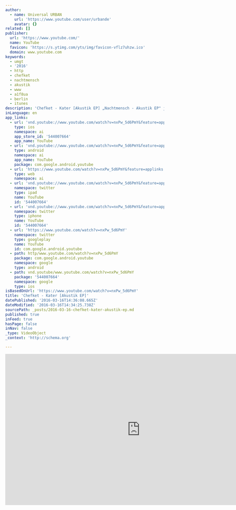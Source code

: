 ```yaml
---
author:
  - name: Universal URBAN
    url: 'https://www.youtube.com/user/urbande'
    avatar: {}
related: []
publisher:
  url: 'https://www.youtube.com/'
  name: YouTube
  favicon: 'https://s.ytimg.com/yts/img/favicon-vflz7uhzw.ico'
  domain: www.youtube.com
keywords:
  - umgt
  - '2016'
  - http
  - chefket
  - nachtmensch
  - akustik
  - www
  - a1f8ua
  - berlin
  - itunes
description: 'Chefket - Kater [Akustik EP] „Nachtmensch - Akustik EP" jetzt auf ♫ iTunes: http://www.umgt.de/gnD7Im ♫ Spotify: http://www.umgt.de/C2QZxT ♫ Amazon: http://www.umgt.de/a1f8Ua ♫ Google Play: http://www.umgt.de/a1f8Ua „Nachtmensch" Album jetzt bestellen als CD oder digital: ♫ Amazon: http://umgt.de/t7vly6 ♫ iTunes: http://umgt.de/Z2BlXl ♫ Saturn: http://umgt.de/FpeFqR Die komplette Akustik Session: http://www.redbullstudios.com/berlin/articles/chefket-drei-exklusiv Video: Daniel Obradovic Recorded @ Red Bull Studios Berlin Chefket bald auf Tour!'
inLanguage: en
app_links:
  - url: 'vnd.youtube://www.youtube.com/watch?v=nxPw_5d6PmY&feature=applinks'
    type: ios
    namespace: ai
    app_store_id: '544007664'
    app_name: YouTube
  - url: 'vnd.youtube://www.youtube.com/watch?v=nxPw_5d6PmY&feature=applinks'
    type: android
    namespace: ai
    app_name: YouTube
    package: com.google.android.youtube
  - url: 'https://www.youtube.com/watch?v=nxPw_5d6PmY&feature=applinks'
    type: web
    namespace: ai
  - url: 'vnd.youtube://www.youtube.com/watch?v=nxPw_5d6PmY&feature=applinks'
    namespace: twitter
    type: ipad
    name: YouTube
    id: '544007664'
  - url: 'vnd.youtube://www.youtube.com/watch?v=nxPw_5d6PmY&feature=applinks'
    namespace: twitter
    type: iphone
    name: YouTube
    id: '544007664'
  - url: 'https://www.youtube.com/watch?v=nxPw_5d6PmY'
    namespace: twitter
    type: googleplay
    name: YouTube
    id: com.google.android.youtube
  - path: http/www.youtube.com/watch?v=nxPw_5d6PmY
    package: com.google.android.youtube
    namespace: google
    type: android
  - path: vnd.youtube/www.youtube.com/watch?v=nxPw_5d6PmY
    package: '544007664'
    namespace: google
    type: ios
isBasedOnUrl: 'https://www.youtube.com/watch?v=nxPw_5d6PmY'
title: 'Chefket - Kater [Akustik EP]'
datePublished: '2016-03-16T14:36:08.665Z'
dateModified: '2016-03-16T14:34:25.738Z'
sourcePath: _posts/2016-03-16-chefket-kater-akustik-ep.md
published: true
inFeed: true
hasPage: false
inNav: false
_type: VideoObject
_context: 'http://schema.org'

---
```

<iframe src="https://cdn.embedly.com/widgets/media.html?src=https%3A%2F%2Fwww.youtube.com%2Fembed%2FnxPw_5d6PmY%3Ffeature%3Doembed&amp;url=https%3A%2F%2Fwww.youtube.com%2Fwatch%3Fv%3DnxPw_5d6PmY&amp;image=https%3A%2F%2Fi.ytimg.com%2Fvi%2FnxPw_5d6PmY%2Fhqdefault.jpg&amp;key=b7d04c9b404c499eba89ee7072e1c4f7&amp;type=text%2Fhtml&amp;schema=youtube" width="854" height="480" scrolling="no" frameborder="0" allowfullscreen="allowfullscreen" style=""></iframe>